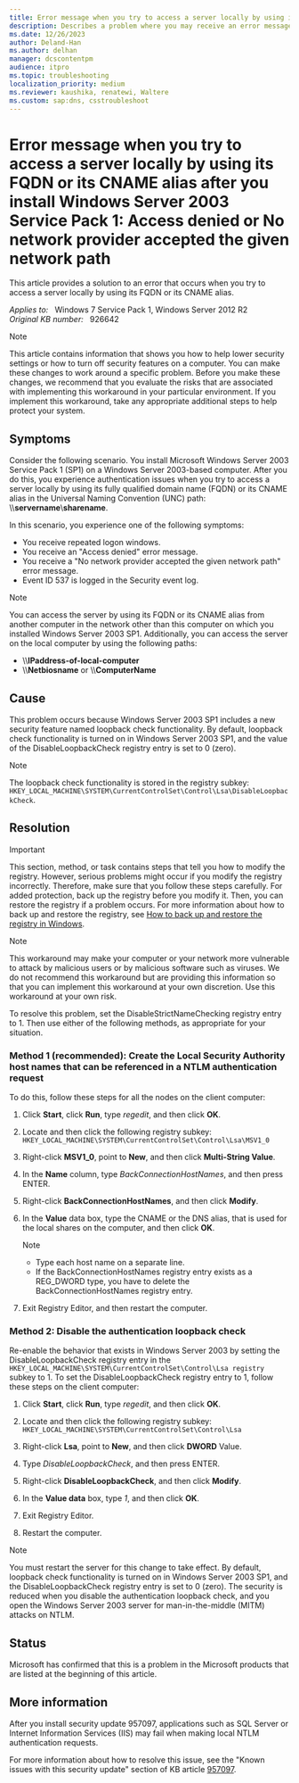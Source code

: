 ```yaml
---
title: Error message when you try to access a server locally by using its FQDN or its CNAME alias after you install Windows Server 2003 Service Pack 1
description: Describes a problem where you may receive an error message when you try to access a server locally by using its FQDN or its CNAME alias after you install Windows Server 2003 Service Pack 1.
ms.date: 12/26/2023
author: Deland-Han
ms.author: delhan
manager: dcscontentpm
audience: itpro
ms.topic: troubleshooting
localization_priority: medium
ms.reviewer: kaushika, renatewi, Waltere
ms.custom: sap:dns, csstroubleshoot
---
```

# Error message when you try to access a server locally by using its FQDN or its CNAME alias after you install Windows Server 2003 Service Pack 1: Access denied or No network provider accepted the given network path

This article provides a solution to an error that occurs when you try to access a server locally by using its FQDN or its CNAME alias.

_Applies to:_ &nbsp; Windows 7 Service Pack 1, Windows Server 2012 R2  
_Original KB number:_ &nbsp; 926642

> [!NOTE]
> This article contains information that shows you how to help lower security settings or how to turn off security features on a computer. You can make these changes to work around a specific problem. Before you make these changes, we recommend that you evaluate the risks that are associated with implementing this workaround in your particular environment. If you implement this workaround, take any appropriate additional steps to help protect your system.

## Symptoms

Consider the following scenario. You install Microsoft Windows Server 2003 Service Pack 1 (SP1) on a Windows Server 2003-based computer. After you do this, you experience authentication issues when you try to access a server locally by using its fully qualified domain name (FQDN) or its CNAME alias in the Universal Naming Convention (UNC) path: \\\\**servername**\\**sharename**.

In this scenario, you experience one of the following symptoms:

- You receive repeated logon windows.
- You receive an "Access denied" error message.
- You receive a "No network provider accepted the given network path" error message.
- Event ID 537 is logged in the Security event log.

> [!NOTE]
> You can access the server by using its FQDN or its CNAME alias from another computer in the network other than this computer on which you installed Windows Server 2003 SP1. Additionally, you can access the server on the local computer by using the following paths:
>
> - \\\\**IPaddress-of-local-computer**
> - \\\\**Netbiosname** or \\\\**ComputerName**

## Cause

This problem occurs because Windows Server 2003 SP1 includes a new security feature named loopback check functionality. By default, loopback check functionality is turned on in Windows Server 2003 SP1, and the value of the DisableLoopbackCheck registry entry is set to 0 (zero).

> [!NOTE]
> The loopback check functionality is stored in the registry subkey: `HKEY_LOCAL_MACHINE\SYSTEM\CurrentControlSet\Control\Lsa\DisableLoopbackCheck`.

## Resolution

> [!IMPORTANT]
> This section, method, or task contains steps that tell you how to modify the registry. However, serious problems might occur if you modify the registry incorrectly. Therefore, make sure that you follow these steps carefully. For added protection, back up the registry before you modify it. Then, you can restore the registry if a problem occurs. For more information about how to back up and restore the registry, see [How to back up and restore the registry in Windows](https://support.microsoft.com/help/322756).

> [!NOTE]
> This workaround may make your computer or your network more vulnerable to attack by malicious users or by malicious software such as viruses. We do not recommend this workaround but are providing this information so that you can implement this workaround at your own discretion. Use this workaround at your own risk.

To resolve this problem, set the DisableStrictNameChecking registry entry to 1. Then use either of the following methods, as appropriate for your situation.

### Method 1 (recommended): Create the Local Security Authority host names that can be referenced in a NTLM authentication request

To do this, follow these steps for all the nodes on the client computer:

1. Click **Start**, click **Run**, type *regedit*, and then click **OK**.

2. Locate and then click the following registry subkey:  
 `HKEY_LOCAL_MACHINE\SYSTEM\CurrentControlSet\Control\Lsa\MSV1_0`

3. Right-click **MSV1_0**, point to **New**, and then click **Multi-String Value**.

4. In the **Name** column, type *BackConnectionHostNames*, and then press ENTER.

5. Right-click **BackConnectionHostNames**, and then click **Modify**.

6. In the **Value** data box, type the CNAME or the DNS alias, that is used for the local shares on the computer, and then click **OK**.

    > [!NOTE]
    >
    > - Type each host name on a separate line.
    > - If the BackConnectionHostNames registry entry exists as a REG_DWORD type, you have to delete the BackConnectionHostNames registry entry.

7. Exit Registry Editor, and then restart the computer.

### Method 2: Disable the authentication loopback check

Re-enable the behavior that exists in Windows Server 2003 by setting the DisableLoopbackCheck registry entry in the
 `HKEY_LOCAL_MACHINE\SYSTEM\CurrentControlSet\Control\Lsa registry` subkey to 1. To set the DisableLoopbackCheck registry entry to 1, follow these steps on the client computer:

1. Click **Start**, click **Run**, type *regedit*, and then click **OK**.

2. Locate and then click the following registry subkey:  
 `HKEY_LOCAL_MACHINE\SYSTEM\CurrentControlSet\Control\Lsa`

3. Right-click **Lsa**, point to **New**, and then click **DWORD** Value.

4. Type *DisableLoopbackCheck*, and then press ENTER.

5. Right-click **DisableLoopbackCheck**, and then click **Modify**.

6. In the **Value data** box, type *1*, and then click **OK**.

7. Exit Registry Editor.

8. Restart the computer.

> [!NOTE]
> You must restart the server for this change to take effect. By default, loopback check functionality is turned on in Windows Server 2003 SP1, and the DisableLoopbackCheck registry entry is set to 0 (zero). The security is reduced when you disable the authentication loopback check, and you open the Windows Server 2003 server for man-in-the-middle (MITM) attacks on NTLM.

## Status

Microsoft has confirmed that this is a problem in the Microsoft products that are listed at the beginning of this article.

## More information

After you install security update 957097, applications such as SQL Server or Internet Information Services (IIS) may fail when making local NTLM authentication requests.

For more information about how to resolve this issue, see the "Known issues with this security update" section of KB article [957097](https://support.microsoft.com/help/957097).
